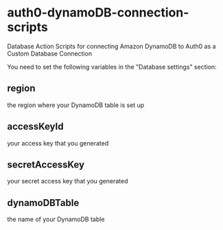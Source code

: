 # auth0-dynamoDB-connection-scripts
Database Action Scripts for connecting Amazon DynamoDB to Auth0 as a Custom Database Connection

You need to set the following variables in the "Database settings" section:

## region
the region where your DynamoDB table is set up

## accessKeyId
your access key that you generated

## secretAccessKey
your secret access key that you generated

## dynamoDBTable
the name of your DynamoDB table